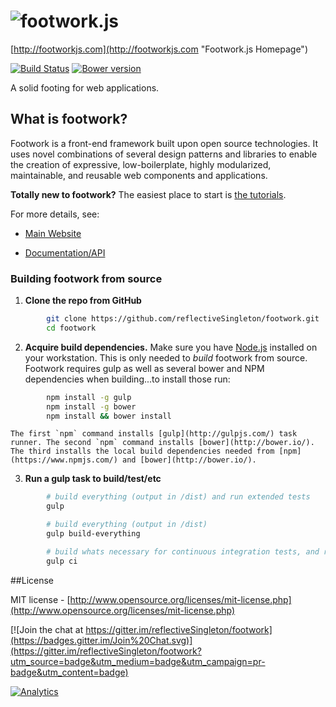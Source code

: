 ![footwork.js](https://raw.github.com/reflectiveSingleton/footwork/master/dist/gh-footwork-logo.png)
========
[http://footworkjs.com](http://footworkjs.com "Footwork.js Homepage")

[![Build Status](https://travis-ci.org/reflectiveSingleton/footwork.png?branch=master)](https://travis-ci.org/reflectiveSingleton/footwork) [![Bower version](https://badge.fury.io/bo/footwork.png)](http://badge.fury.io/bo/footwork)

A solid footing for web applications.

## What is footwork?

Footwork is a front-end framework built upon open source technologies. It uses novel combinations of several design patterns and libraries to enable the creation of expressive, low-boilerplate, highly modularized, maintainable, and reusable web components and applications.

**Totally new to footwork?** The easiest place to start is [the tutorials](http://latest-docs.footworkjs.com/tutorials).

For more details, see:

 * [Main Website](http://footworkjs.com/)

 * [Documentation/API](http://latest-docs.footworkjs.com/)

### Building footwork from source

1. **Clone the repo from GitHub**

```bash
        git clone https://github.com/reflectiveSingleton/footwork.git
        cd footwork
```

2. **Acquire build dependencies.** Make sure you have [Node.js](http://nodejs.org/) installed on your workstation. This is only needed to _build_ footwork from source. Footwork requires gulp as well as several bower and NPM dependencies when building...to install those run:

```bash
        npm install -g gulp
        npm install -g bower
        npm install && bower install
```      

    The first `npm` command installs [gulp](http://gulpjs.com/) task runner. The second `npm` command installs [bower](http://bower.io/). The third installs the local build dependencies needed from [npm](https://www.npmjs.com/) and [bower](http://bower.io/).

3. **Run a gulp task to build/test/etc**

```bash
        # build everything (output in /dist) and run extended tests
        gulp

        # build everything (output in /dist)
        gulp build-everything

        # build whats necessary for continuous integration tests, and run them
        gulp ci
```

##License

MIT license - [http://www.opensource.org/licenses/mit-license.php](http://www.opensource.org/licenses/mit-license.php)

[![Join the chat at https://gitter.im/reflectiveSingleton/footwork](https://badges.gitter.im/Join%20Chat.svg)](https://gitter.im/reflectiveSingleton/footwork?utm_source=badge&utm_medium=badge&utm_campaign=pr-badge&utm_content=badge)

[![Analytics](https://ga-beacon.appspot.com/UA-52543452-1/footwork/GITHUB-ROOT)](https://github.com/reflectiveSingleton/ga-beacon)
